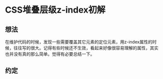 # CSS堆叠层级z-index初解
## 想法
在维护代码的时候，发现一些需要覆盖其它元素的定位元素，用z-index属性的时候，往往写的很大。记得有些时候还不生效，看起来好像很容易理解的属性，其实也并没有真的那么简单。觉得有必要总结一下。
## 约定

